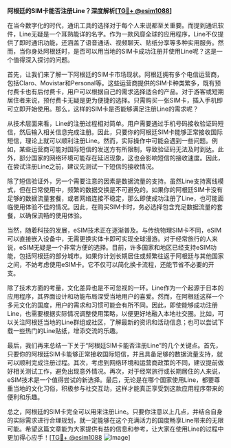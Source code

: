 **阿根廷的SIM卡能否注册Line？深度解析[[TG💪+ @esim1088](https://t.me/s/esim1088)]**

在当今数字化的时代，通讯工具的选择对于每个人来说都至关重要。而提到通讯软件，Line无疑是一个耳熟能详的名字。作为一款风靡全球的应用程序，Line不仅提供了即时通讯功能，还涵盖了语音通话、视频聊天、贴纸分享等多种实用服务。然而，当你身处阿根廷时，是否可以用当地的SIM卡成功注册并使用Line呢？这是一个值得深入探讨的问题。

首先，让我们来了解一下阿根廷的SIM卡市场现状。阿根廷拥有多个电信运营商，包括Claro、Movistar和Personal等。这些运营商提供的SIM卡种类繁多，既有预付费卡也有后付费卡，用户可以根据自己的需求选择适合的产品。对于游客或短期居住者来说，预付费卡无疑是更为便捷的选择。只需购买一张SIM卡，插入手机即可立即开始使用。那么，这样的SIM卡是否能够满足注册Line的需求呢？

从技术层面来看，Line的注册过程相对简单。用户需要通过手机号码接收验证码短信，然后输入相关信息完成注册。因此，只要你的阿根廷SIM卡能够正常接收国际短信，理论上就可以顺利注册Line。然而，实际操作中可能会遇到一些问题。例如，某些运营商可能对国际短信的发送方有所限制，导致验证码无法及时到达。此外，部分国家的网络环境可能存在延迟现象，这也会影响短信的接收速度。因此，在尝试注册Line之前，建议先测试一下短信的接收情况。

除了短信验证外，另一个需要注意的因素是数据流量的支持。虽然Line支持离线模式，但在日常使用中，频繁的数据交换是不可避免的。如果你的阿根廷SIM卡没有足够的数据流量套餐，或者网络连接不稳定，那么即使成功注册了Line，也可能面临使用体验不佳的情况。因此，在购买SIM卡时，务必选择包含充足数据流量的套餐，以确保流畅的使用体验。

当然，随着科技的发展，eSIM技术正在逐渐普及。与传统物理SIM卡不同，eSIM可以直接嵌入设备中，无需更换实体卡即可实现全球漫游。对于经常旅行的人来说，eSIM无疑是一个非常方便的选择。目前，许多国家和地区已经支持eSIM功能，包括阿根廷的部分城市。如果你计划长期居住或频繁往返于阿根廷与其他国家之间，不妨考虑使用eSIM卡。它不仅可以简化换卡流程，还能节省不必要的开支。

除了技术方面的考量，文化差异也是不可忽视的一环。Line作为一个起源于日本的应用程序，其界面设计和功能布局深受当地用户的喜爱。然而，在阿根廷这样一个多元文化的国度，用户的需求和习惯可能会有所不同。因此，即使能够成功注册Line，也需要根据实际情况调整使用策略，以便更好地融入本地社交圈。比如，可以关注阿根廷当地的Line群组或社区，了解最新的资讯和活动信息；也可以尝试下载一些热门的Line贴纸，增添交流的乐趣。

最后，我们再来总结一下关于“阿根廷SIM卡能否注册Line”的几个关键点。首先，只要你的阿根廷SIM卡能够正常接收国际短信，并且具备足够的数据流量支持，就可以顺利完成注册过程。其次，考虑到网络环境和运营商政策的不同，建议提前做好相关测试工作，避免出现意外情况。再次，对于经常旅行或长期居住的人来说，eSIM技术是一个值得尝试的新选择。最后，无论是在哪个国家使用Line，都要尊重当地的文化习俗，积极参与社交互动，这样才能真正享受到这款应用程序带来的便利和乐趣。

总之，阿根廷的SIM卡完全可以用来注册Line。只要你注意以上几点，并结合自身的实际需求进行合理规划，就一定能够在这个充满活力的国度畅享Line带来的无限可能。希望这篇文章能为大家提供有益的信息和参考，让大家在使用Line的过程中更加得心应手！[[TG💪+ @esim1088](https://t.me/s/esim1088) ![Image](https://i.postimg.cc/4NQfJmqS/Snipaste-2025-05-13-00-14-12.png)]